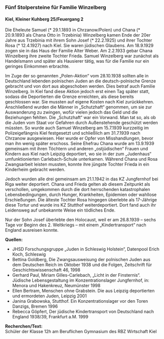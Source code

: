 ### Fünf Stolpersteine für Familie Winzelberg
#### Kiel, Kleiner Kuhberg 25/Feuergang 2

Die Eheleute Samuel (* 29.1.1893 in Chrzanow/Polen) und Chana (* 20.9.1893 als Chana Otto in Trzebinia) Winzelberg kamen Ende der 20er Jahre aus Trzebinia mit ihrem Sohn Josef (* 22.2.1925) und ihrer Tochter Rosa (* 12.4.1927) nach Kiel. Sie waren jüdischen Glaubens. Am 18.9.1929 zogen sie in das Haus der Familie Alter Weber.
Am 2.2.1933 gebar Chana Winzelberg ihre zweite Tochter Frieda. Samuel Winzelberg war zunächst als Handelsmann und später als Hausierer tätig, was für die Familie nur ein geringes Einkommen erbrachte.

Im Zuge der so genannten „Polen-Aktion“ vom 28.10.1938 sollten alle in Deutschland lebenden polnischen Juden an die deutsch-polnische Grenze gebracht und von dort aus abgeschoben werden. Dies betraf auch Familie Winzelberg. In Kiel fand diese Aktion jedoch erst einen Tag später statt, sodass die Deportierten die Grenze erreichten, als diese bereits geschlossen war. Sie mussten auf eigene Kosten nach Kiel zurückkehren. Anschließend wurden die Männer in „Schutzhaft“ genommen, um sie zur Auswanderung zu zwingen, wofür vielen jedoch das Geld und die Beziehungen fehlten. Die „Schutzhaft“ war ein Vorwand. Man tat so, als ob die Juden vom Staat vor Gefahren durch Außenstehende geschützt werden müssten. So wurde auch Samuel Winzelberg am 15.7.1939 kurzzeitig im Polizeigefängnis Kiel festgesetzt und schließlich am 31.7.1939 nach Chrzanow ausgewiesen. Hier wurde er Opfer von Misshandlungen, bevor man ihn wenig später erschoss. Seine Ehefrau Chana wurde am 13.9.1939 gemeinsam
mit ihren Töchtern und anderen „ostjüdischen“ Frauen und Kindern aus Kiel nach Leipzig deportiert, wo sie in der zum „Judenhaus“ umfunktionierten Carlebach-Schule unterkamen. Während Chana und Rosa Zwangsarbeit leisten mussten, konnte ihre jüngste Tochter Frieda in ein Kinderheim gebracht werden.

Jedoch wurden alle drei gemeinsam am 21.1.1942 in das KZ Jungfernhof bei Riga weiter deportiert. Chana und Frieda gelten ab diesem Zeitpunkt als verschollen, umgekommen durch die dort herrschenden katastrophalen Lebensbedingungen, durch Hunger, Krankheiten, Epidemien oder wahllose Erschießungen. Die älteste Tochter Rosa hingegen überlebte als 17-Jährige diese Tortur und wurde ins KZ Stutthof weiterdeportiert. Dort fand auch ihr Leidensweg auf unbekannte Weise ein tödliches Ende.

Nur der Sohn Josef überlebte den Holocaust, weil er am 26.8.1939 – sechs Tage vor Beginn des 2. Weltkriegs – mit einem „Kindertransport“ nach England ausreisen konnte.

**Quellen:**
- JHSD Forschungsgruppe „Juden in Schleswig Holstein“, Datenpool Erich Koch, Schleswig
- Bettina Goldberg, Die Zwangsausweisung der polnischen Juden aus dem Deutschen Reich im Oktober 1938 und die Folgen, Zeitschrift für Geschichtswissenschaft 46, 1998
- Gerhard Paul, Miriam Gilles-Carlebach, „Licht in der Finsternis“. Jüdische Lebensgestaltung im Konzentrationslager Jungfernhof, in: Menora und Hakenkreuz, Neumünster 1998
- Ellen Bertram, Menschen ohne Grabstein. Die aus Leipzig deportierten und ermordeten Juden, Leipzig 2001
- Janina Grabowska, Stutthof. Ein Konzentrationslager vor den Toren Danzigs, Bremen 1996
- Rebecca Göpfert, Der jüdische Kindertransport von Deutschland nach England 1938/39, Frankfurt a.M. 1999

**Recherchen/Text:**  
Schüler der Klasse 12h am Beruflichen Gymnasium des RBZ Wirtschaft Kiel